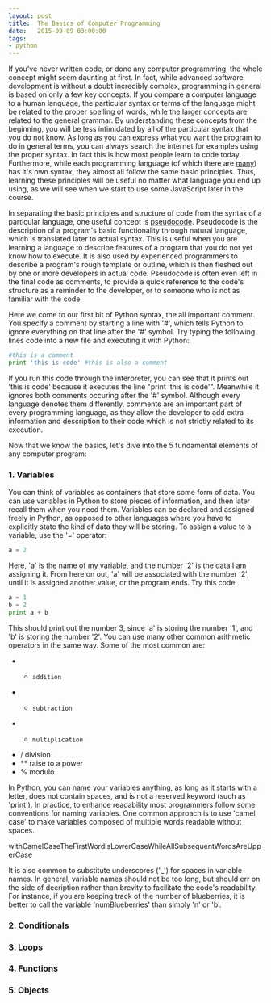 ```yaml
---
layout: post
title:  The Basics of Computer Programming
date:   2015-09-09 03:00:00
tags:
- python
---
```


If you've never written code, or done any computer programming, the whole concept might seem daunting at first. In fact, while advanced software development is without a doubt incredibly complex, programming in general is based on only a few key concepts. If you compare a computer language to a human language, the particular syntax or terms of the language might be related to the proper spelling of words, while the larger concepts are related to the general grammar. By understanding these concepts from the beginning, you will be less intimidated by all of the particular syntax that you do not know. As long as you can express what you want the program to do in general terms, you can always search the internet for examples using the proper syntax. In fact this is how most people learn to code today. Furthermore, while each programming language (of which there are [many](https://en.wikipedia.org/wiki/Programming_language)) has it's own syntax, they almost all follow the same basic principles. Thus, learning these principles will be useful no matter what language you end up using, as we will see when we start to use some JavaScript later in the course.

In separating the basic principles and structure of code from the syntax of a particular language, one useful concept is [pseudocode](https://en.wikipedia.org/wiki/Pseudocode). Pseudocode is the description of a program's basic functionality through natural language, which is translated later to actual syntax. This is useful when you are learning a language to describe features of a program that you do not yet know how to execute. It is also used by experienced programmers to describe a program's rough template or outline, which is then fleshed out by one or more developers in actual code. Pseudocode is often even left in the final code as comments, to provide a quick reference to the code's structure as a reminder to the developer, or to someone who is not as familiar with the code.

Here we come to our first bit of Python syntax, the all important comment. You specify a comment by starting a line with '#', which tells Python to ignore everything on that line after the '#' symbol. Try typing the following lines code into a new file and executing it with Python:

```python
#this is a comment
print 'this is code' #this is also a comment
```

If you run this code through the interpreter, you can see that it prints out 'this is code' because it executes the line "print 'this is code'". Meanwhile it ignores both comments occuring after the '#' symbol. Although every language denotes them differently, comments are an important part of every programming language, as they allow the developer to add extra information and description to their code which is not strictly related to its execution.

Now that we know the basics, let's dive into the 5 fundamental elements of any computer program:

### 1. Variables

You can think of variables as containers that store some form of data. You can use variables in Python to store pieces of information, and then later recall them when you need them. Variables can be declared and assigned freely in Python, as opposed to other languages where you have to explicitly state the kind of data they will be storing. To assign a value to a variable, use the '=' operator:

```python
a = 2
```

Here, 'a' is the name of my variable, and the number '2' is the data I am assigning it. From here on out, 'a' will be associated with the number '2', until it is assigned another value, or the program ends. Try this code:

```python
a = 1
b = 2
print a + b
```

This should print out the number 3, since 'a' is storing the number '1', and 'b' is storing the number '2'. You can use many other common arithmetic operators in the same way. Some of the most common are:

- + 	addition
- - 	subtraction
- * 	multiplication
- / 	division
- ** 	raise to a power
- % 	modulo

In Python, you can name your variables anything, as long as it starts with a letter, does not contain spaces, and is not a reserved keyword (such as 'print'). In practice, to enhance readability most programmers follow some conventions for naming variables. One common approach is to use 'camel case' to make variables composed of multiple words readable without spaces.

withCamelCaseTheFirstWordIsLowerCaseWhileAllSubsequentWordsAreUpperCase

It is also common to substitute underscores ('_') for spaces in variable names. In general, variable names should not be too long, but should err on the side of decription rather than brevity to facilitate the code's readability. For instance, if you are keeping track of the number of blueberries, it is better to call the variable 'numBlueberries' than simply 'n' or 'b'. 



### 2. Conditionals



### 3. Loops



### 4. Functions



### 5. Objects